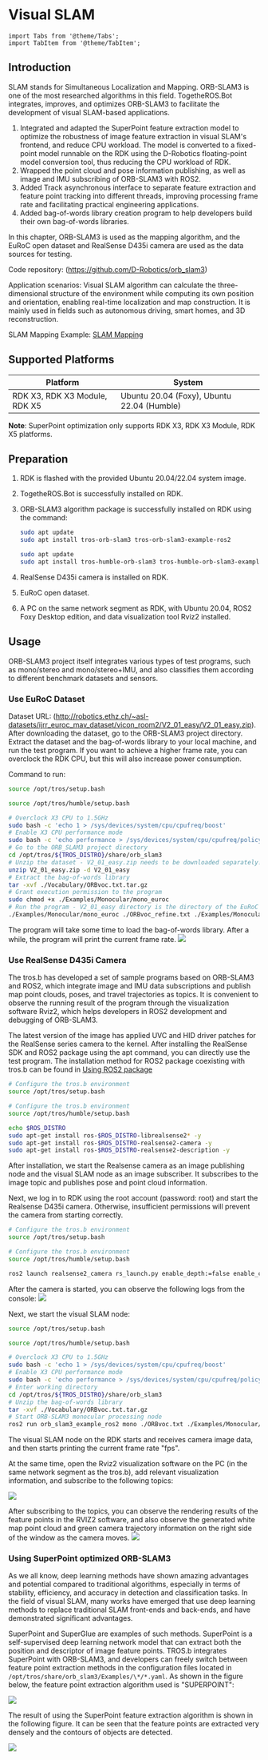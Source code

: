 # Visual SLAM


```mdx-code-block
import Tabs from '@theme/Tabs';
import TabItem from '@theme/TabItem';
```

## Introduction

SLAM stands for Simultaneous Localization and Mapping. ORB-SLAM3 is one of the most researched algorithms in this field. TogetheROS.Bot integrates, improves, and optimizes ORB-SLAM3 to facilitate the development of visual SLAM-based applications.

1. Integrated and adapted the SuperPoint feature extraction model to optimize the robustness of image feature extraction in visual SLAM's frontend, and reduce CPU workload.
   The model is converted to a fixed-point model runnable on the RDK using the D-Robotics floating-point model conversion tool, thus reducing the CPU workload of RDK.
2. Wrapped the point cloud and pose information publishing, as well as image and IMU subscribing of ORB-SLAM3 with ROS2.
3. Added Track asynchronous interface to separate feature extraction and feature point tracking into different threads, improving processing frame rate and facilitating practical engineering applications.
4. Added bag-of-words library creation program to help developers build their own bag-of-words libraries.

In this chapter, ORB-SLAM3 is used as the mapping algorithm, and the EuRoC open dataset and RealSense D435i camera are used as the data sources for testing.

Code repository: (https://github.com/D-Robotics/orb_slam3)

Application scenarios: Visual SLAM algorithm can calculate the three-dimensional structure of the environment while computing its own position and orientation, enabling real-time localization and map construction. It is mainly used in fields such as autonomous driving, smart homes, and 3D reconstruction.

SLAM Mapping Example: [SLAM Mapping](../../apps/slam)

## Supported Platforms

| Platform                      | System |
| ----------------------------- | -------------- |
| RDK X3, RDK X3 Module, RDK X5  | Ubuntu 20.04 (Foxy), Ubuntu 22.04 (Humble)  |

**Note**: SuperPoint optimization only supports RDK X3, RDK X3 Module, RDK X5 platforms.

## Preparation

1. RDK is flashed with the provided  Ubuntu 20.04/22.04 system image.

2. TogetheROS.Bot is successfully installed on RDK.

3. ORB-SLAM3 algorithm package is successfully installed on RDK using the command:

   <Tabs groupId="tros-distro">
   <TabItem value="foxy" label="Foxy">

   ```bash
   sudo apt update
   sudo apt install tros-orb-slam3 tros-orb-slam3-example-ros2
   ```

   </TabItem>
   <TabItem value="humble" label="Humble">

   ```bash
   sudo apt update
   sudo apt install tros-humble-orb-slam3 tros-humble-orb-slam3-example-ros2
   ```

   </TabItem>
   </Tabs>

4. RealSense D435i camera is installed on RDK.

5. EuRoC open dataset.

6. A PC on the same network segment as RDK, with Ubuntu 20.04, ROS2 Foxy Desktop edition, and data visualization tool Rviz2 installed.

## Usage

ORB-SLAM3 project itself integrates various types of test programs, such as mono/stereo and mono/stereo+IMU, and also classifies them according to different benchmark datasets and sensors.

### Use EuRoC Dataset

Dataset URL: (http://robotics.ethz.ch/~asl-datasets/ijrr_euroc_mav_dataset/vicon_room2/V2_01_easy/V2_01_easy.zip). After downloading the dataset, go to the ORB-SLAM3 project directory. Extract the dataset and the bag-of-words library to your local machine, and run the test program. If you want to achieve a higher frame rate, you can overclock the RDK CPU, but this will also increase power consumption.

Command to run:

<Tabs groupId="tros-distro">
<TabItem value="foxy" label="Foxy">

```bash
source /opt/tros/setup.bash
```

</TabItem>

<TabItem value="humble" label="Humble">

```bash
source /opt/tros/humble/setup.bash
```

</TabItem>

</Tabs>

```bash
# Overclock X3 CPU to 1.5GHz
sudo bash -c 'echo 1 > /sys/devices/system/cpu/cpufreq/boost'
# Enable X3 CPU performance mode
sudo bash -c 'echo performance > /sys/devices/system/cpu/cpufreq/policy0/scaling_governor'
# Go to the ORB_SLAM3 project directory
cd /opt/tros/${TROS_DISTRO}/share/orb_slam3
# Unzip the dataset - V2_01_easy.zip needs to be downloaded separately!
unzip V2_01_easy.zip -d V2_01_easy
# Extract the bag-of-words library
tar -xvf ./Vocabulary/ORBvoc.txt.tar.gz
# Grant execution permission to the program
sudo chmod +x ./Examples/Monocular/mono_euroc
# Run the program - V2_01_easy directory is the directory of the EuRoC open dataset downloaded from the internet, developers need to download it themselves!
./Examples/Monocular/mono_euroc ./ORBvoc_refine.txt ./Examples/Monocular/EuRoC.yaml ./V2_01_easy/ ./Examples/Monocular/EuRoC_TimeStamps/V201.txt
```

The program will take some time to load the bag-of-words library. After a while, the program will print the current frame rate.
![](https://rdk-doc.oss-cn-beijing.aliyuncs.com/doc/img/05_Robot_development/03_boxs/function/image/box_adv/euroc_result.png)

### Use RealSense D435i Camera

The tros.b has developed a set of sample programs based on ORB-SLAM3 and ROS2, which integrate image and IMU data subscriptions and publish map point clouds, poses, and travel trajectories as topics. It is convenient to observe the running result of the program through the visualization software Rviz2, which helps developers in ROS2 development and debugging of ORB-SLAM3.

The latest version of the image has applied UVC and HID driver patches for the RealSense series camera to the kernel. After installing the RealSense SDK and ROS2 package using the apt command, you can directly use the test program. The installation method for ROS2 package coexisting with tros.b can be found in [Using ROS2 package](/i18n/en/docusaurus-plugin-content-docs/current/05_Robot_development/01_quick_start/install_tros.md)

 <Tabs groupId="tros-distro">
 <TabItem value="foxy" label="Foxy">

 ```bash
 # Configure the tros.b environment
 source /opt/tros/setup.bash
 ```

 </TabItem>
 <TabItem value="humble" label="Humble">

 ```bash
 # Configure the tros.b environment
 source /opt/tros/humble/setup.bash
 ```

 </TabItem>
 </Tabs>

```bash
echo $ROS_DISTRO 
sudo apt-get install ros-$ROS_DISTRO-librealsense2* -y 
sudo apt-get install ros-$ROS_DISTRO-realsense2-camera -y
sudo apt-get install ros-$ROS_DISTRO-realsense2-description -y
```

After installation, we start the Realsense camera as an image publishing node and the visual SLAM node as an image subscriber. It subscribes to the image topic and publishes pose and point cloud information.

Next, we log in to RDK using the root account (password: root) and start the Realsense D435i camera. Otherwise, insufficient permissions will prevent the camera from starting correctly.

<Tabs groupId="tros-distro">
<TabItem value="foxy" label="Foxy">

```bash
# Configure the tros.b environment
source /opt/tros/setup.bash
```

</TabItem>

<TabItem value="humble" label="Humble">

```bash
# Configure the tros.b environment
source /opt/tros/humble/setup.bash
```

</TabItem>

</Tabs>

```bash
ros2 launch realsense2_camera rs_launch.py enable_depth:=false enable_color:=false enable_infra1:=true depth_module.profile:=640x480x15 
```


After the camera is started, you can observe the following logs from the console:
![](https://rdk-doc.oss-cn-beijing.aliyuncs.com/doc/img/05_Robot_development/03_boxs/function/image/box_adv/realsense.png)

Next, we start the visual SLAM node:

<Tabs groupId="tros-distro">
<TabItem value="foxy" label="Foxy">

```bash
source /opt/tros/setup.bash
```

</TabItem>

<TabItem value="humble" label="Humble">

```bash
source /opt/tros/humble/setup.bash
```

</TabItem>

</Tabs>

```bash
# Overclock X3 CPU to 1.5GHz
sudo bash -c 'echo 1 > /sys/devices/system/cpu/cpufreq/boost'
# Enable X3 CPU performance mode
sudo bash -c 'echo performance > /sys/devices/system/cpu/cpufreq/policy0/scaling_governor'
# Enter working directory
cd /opt/tros/${TROS_DISTRO}/share/orb_slam3
# Unzip the bag-of-words library
tar -xvf ./Vocabulary/ORBvoc.txt.tar.gz
# Start ORB-SLAM3 monocular processing node
ros2 run orb_slam3_example_ros2 mono ./ORBvoc.txt ./Examples/Monocular/RealSense_D435i.yaml 
```

The visual SLAM node on the RDK starts and receives camera image data, and then starts printing the current frame rate "fps".

At the same time, open the Rviz2 visualization software on the PC (in the same network segment as the tros.b), add relevant visualization information, and subscribe to the following topics:

![](https://rdk-doc.oss-cn-beijing.aliyuncs.com/doc/img/05_Robot_development/03_boxs/function/image/box_adv/rviz2_1.png)

After subscribing to the topics, you can observe the rendering results of the feature points in the RVIZ2 software, and also observe the generated white map point cloud and green camera trajectory information on the right side of the window as the camera moves.
![](https://rdk-doc.oss-cn-beijing.aliyuncs.com/doc/img/05_Robot_development/03_boxs/function/image/box_adv/rviz2_2.png)

### Using SuperPoint optimized ORB-SLAM3

As we all know, deep learning methods have shown amazing advantages and potential compared to traditional algorithms, especially in terms of stability, efficiency, and accuracy in detection and classification tasks. In the field of visual SLAM, many works have emerged that use deep learning methods to replace traditional SLAM front-ends and back-ends, and have demonstrated significant advantages.

SuperPoint and SuperGlue are examples of such methods. SuperPoint is a self-supervised deep learning network model that can extract both the position and descriptor of image feature points. TROS.b integrates SuperPoint with ORB-SLAM3, and developers can freely switch between feature point extraction methods in the configuration files located in `/opt/tros/share/orb_slam3/Examples/\*/*.yaml`. As shown in the figure below, the feature point extraction algorithm used is "SUPERPOINT":

![](https://rdk-doc.oss-cn-beijing.aliyuncs.com/doc/img/05_Robot_development/03_boxs/function/image/box_adv/superpoint.png)

The result of using the SuperPoint feature extraction algorithm is shown in the following figure. It can be seen that the feature points are extracted very densely and the contours of objects are detected.

![](https://rdk-doc.oss-cn-beijing.aliyuncs.com/doc/img/05_Robot_development/03_boxs/function/image/box_adv/superpoint_result.png)